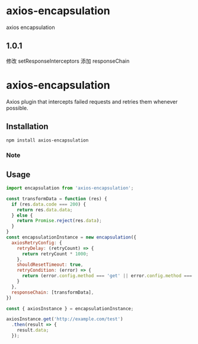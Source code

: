# axios-encapsulation
axios encapsulation
## 1.0.1
修改 setResponseInterceptors  添加 responseChain 

# axios-encapsulation

Axios plugin that intercepts failed requests and retries them whenever possible.

## Installation

```bash
npm install axios-encapsulation
```

### Note


## Usage

```js
import encapsulation from 'axios-encapsulation';

const transformData = function (res) {
  if (res.data.code === 200) {
    return res.data.data;
  } else {
    return Promise.reject(res.data);
  }
}
const encapsulationInstance = new encapsulation({
  axiosRetryConfig: {
    retryDelay: (retryCount) => {
      return retryCount * 1000;
    },
    shouldResetTimeout: true,
    retryCondition: (error) => {
      return (error.config.method === 'get' || error.config.method === 'post');
    }
  },
  responseChain: [transformData],
})

const { axiosInstance } = encapsulationInstance;

axiosInstance.get('http://example.com/test')
  .then(result => {
    result.data;
  });

```